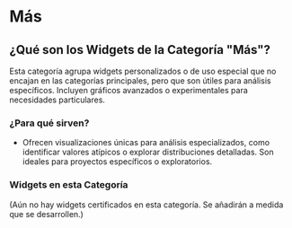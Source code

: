 # Más

## ¿Qué son los Widgets de la Categoría "Más"?

Esta categoría agrupa widgets personalizados o de uso especial que no encajan en las categorías principales, pero que son útiles para análisis específicos. Incluyen gráficos avanzados o experimentales para necesidades particulares.

### ¿Para qué sirven?

- Ofrecen visualizaciones únicas para análisis especializados, como identificar valores atípicos o explorar distribuciones detalladas. Son ideales para proyectos específicos o exploratorios.

### Widgets en esta Categoría

(Aún no hay widgets certificados en esta categoría. Se añadirán a medida que se desarrollen.)

